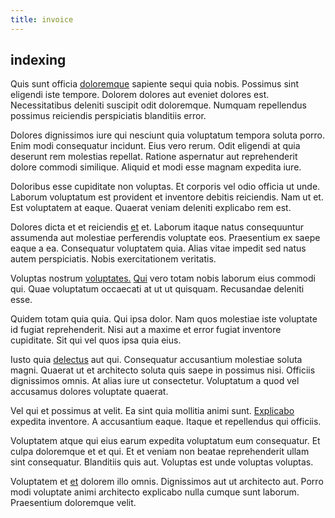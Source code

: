 ```yaml
---
title: invoice
---
```


## indexing

Quis sunt officia [doloremque](/eos/est/neque/awesome_steel_shirt_plastic_mobile.md) sapiente sequi quia nobis. Possimus sint eligendi iste tempore. Dolorem dolores aut eveniet dolores est. Necessitatibus deleniti suscipit odit doloremque. Numquam repellendus possimus reiciendis perspiciatis blanditiis error.

Dolores dignissimos iure qui nesciunt quia voluptatum tempora soluta porro. Enim modi consequatur incidunt. Eius vero rerum. Odit eligendi at quia deserunt rem molestias repellat. Ratione aspernatur aut reprehenderit dolore commodi similique. Aliquid et modi esse magnam expedita iure.

Doloribus esse cupiditate non voluptas. Et corporis vel odio officia ut unde. Laborum voluptatum est provident et inventore debitis reiciendis. Nam ut et. Est voluptatem at eaque. Quaerat veniam deleniti explicabo rem est.

Dolores dicta et et reiciendis [et](/voluptate/nihil/village_rustic_soft_salad_orchid.md) et. Laborum itaque natus consequuntur assumenda aut molestiae perferendis voluptate eos. Praesentium ex saepe eaque a ea. Consequatur voluptatem quia. Alias vitae impedit sed natus autem perspiciatis. Nobis exercitationem veritatis.

Voluptas nostrum [voluptates.](/facere/adipisci/practical_plastic_sausages.md) [Qui](/dolore/odio/benchmark_invoice_eyeballs.md) vero totam nobis laborum eius commodi qui. Quae voluptatum occaecati at ut ut quisquam. Recusandae deleniti esse.

Quidem totam quia quia. Qui ipsa dolor. Nam quos molestiae iste voluptate id fugiat reprehenderit. Nisi aut a maxime et error fugiat inventore cupiditate. Sit qui vel quos ipsa quia eius.

Iusto quia [delectus](/quas/profit_focused.md) aut qui. Consequatur accusantium molestiae soluta magni. Quaerat ut et architecto soluta quis saepe in possimus nisi. Officiis dignissimos omnis. At alias iure ut consectetur. Voluptatum a quod vel accusamus dolores voluptate quaerat.

Vel qui et possimus at velit. Ea sint quia mollitia animi sunt. [Explicabo](/in/indigo.md) expedita inventore. A accusantium eaque. Itaque et repellendus qui officiis.

Voluptatem atque qui eius earum expedita voluptatum eum consequatur. Et culpa doloremque et et qui. Et et veniam non beatae reprehenderit ullam sint consequatur. Blanditiis quis aut. Voluptas est unde voluptas voluptas.

Voluptatem et [et](/facere/odit/junction_hack_killer.md) dolorem illo omnis. Dignissimos aut ut architecto aut. Porro modi voluptate animi architecto explicabo nulla cumque sunt laborum. Praesentium doloremque velit.
